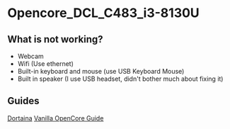 # Opencore_DCL_C483_i3-8130U
## What is not working?
- Webcam
- Wifi (Use ethernet)
- Built-in keyboard and mouse (use USB Keyboard Mouse)
- Built in speaker (I use USB headset, didn't bother much about fixing it)

## Guides
[Dortaina](https://dortania.github.io/OpenCore-Install-Guide/)
[Vanilla OpenCore Guide](https://khronokernel-2.gitbook.io/opencore-vanilla-desktop-guide/)
